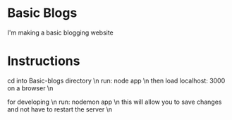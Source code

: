 # Basic Blogs 
I'm making a basic blogging website 

# Instructions
cd into Basic-blogs directory \n
run: node app \n
then load localhost: 3000 on a browser \n

for developing \n
run: nodemon app \n
this will allow you to save changes and not have to restart the server \n
